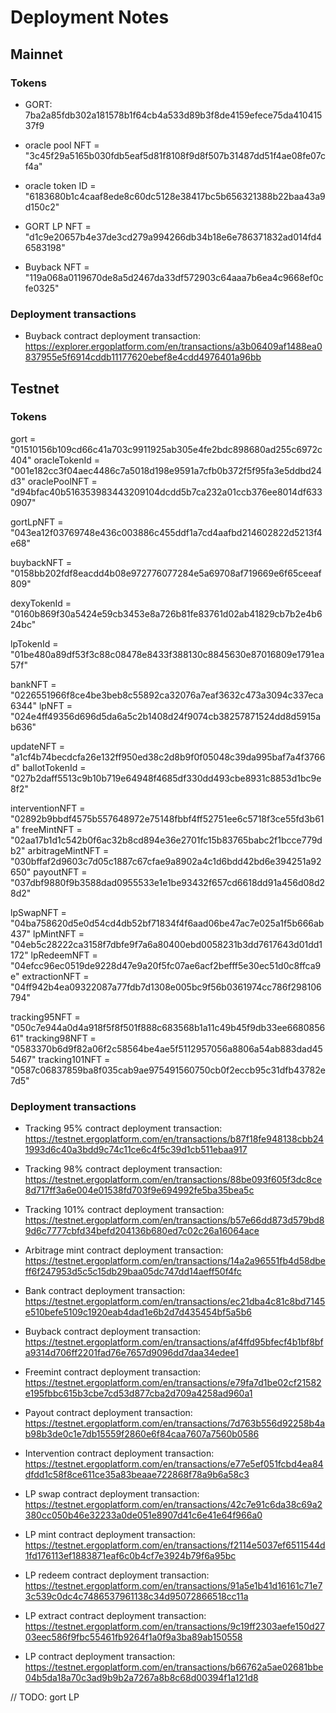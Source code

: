 # Deployment Notes

## Mainnet

### Tokens

* GORT: 7ba2a85fdb302a181578b1f64cb4a533d89b3f8de4159efece75da41041537f9
* oracle pool NFT = "3c45f29a5165b030fdb5eaf5d81f8108f9d8f507b31487dd51f4ae08fe07cf4a"
* oracle token ID = "6183680b1c4caaf8ede8c60dc5128e38417bc5b656321388b22baa43a9d150c2"

* GORT LP NFT = "d1c9e20657b4e37de3cd279a994266db34b18e6e786371832ad014fd46583198"

* Buyback NFT = "119a068a0119670de8a5d2467da33df572903c64aaa7b6ea4c9668ef0cfe0325"

### Deployment transactions

* Buyback contract deployment transaction:
https://explorer.ergoplatform.com/en/transactions/a3b06409af1488ea0837955e5f6914cddb11177620ebef8e4cdd4976401a96bb

## Testnet

### Tokens

gort = "01510156b109cd66c41a703c9911925ab305e4fe2bdc898680ad255c6972c404"
oracleTokenId = "001e182cc3f04aec4486c7a5018d198e9591a7cfb0b372f5f95fa3e5ddbd24d3"
oraclePoolNFT = "d94bfac40b516353983443209104dcdd5b7ca232a01ccb376ee8014df6330907"

gortLpNFT = "043ea12f03769748e436c003886c455ddf1a7cd4aafbd214602822d5213f4e68"

buybackNFT = "0158bb202fdf8eacdd4b08e972776077284e5a69708af719669e6f65ceeaf809"

dexyTokenId = "0160b869f30a5424e59cb3453e8a726b81fe83761d02ab41829cb7b2e4b624bc"

lpTokenId = "01be480a89df53f3c88c08478e8433f388130c8845630e87016809e1791ea57f"

bankNFT = "0226551966f8ce4be3beb8c55892ca32076a7eaf3632c473a3094c337eca6344"
lpNFT = "024e4ff49356d696d5da6a5c2b1408d24f9074cb38257871524dd8d5915ab636"

updateNFT = "a1cf4b74becdcfa26e132ff950ed38c2d8b9f0f05048c39da995baf7a4f3766d"
ballotTokenId = "027b2daff5513c9b10b719e64948f4685df330dd493cbe8931c8853d1bc9e8f2"

interventionNFT = "02892b9bbdf4575b557648972e75148fbbf4ff52751ee6c5718f3ce55fd3b61a"
freeMintNFT = "02aa17b1d1c542b0f6ac32b8cd894e36e2701fc15b83765babc2f1bcce779db2"
arbitrageMintNFT = "030bffaf2d9603c7d05c1887c67cfae9a8902a4c1d6bdd42bd6e394251a92650"
payoutNFT = "037dbf9880f9b3588dad0955533e1e1be93432f657cd6618dd91a456d08d28d2"

lpSwapNFT = "04ba758620d5e0d54cd4db52bf71834f4f6aad06be47ac7e025a1f5b666ab437"
lpMintNFT = "04eb5c28222ca3158f7dbfe9f7a6a80400ebd0058231b3dd7617643d01dd1172"
lpRedeemNFT = "04efcc96ec0519de9228d47e9a20f5fc07ae6acf2befff5e30ec51d0c8ffca9e"
extractionNFT = "04ff942b4ea09322087a77fdb7d1308e005bc9f56b0361974cc786f298106794"

tracking95NFT = "050c7e944a0d4a918f5f8f501f888c683568b1a11c49b45f9db33ee668085661"
tracking98NFT = "0583370b6d9f82a06f2c58564be4ae5f5112957056a8806a54ab883dad455467"
tracking101NFT = "0587c06837859ba8f035cab9ae975491560750cb0f2eccb95c31dfb43782e7d5"

### Deployment transactions

* Tracking 95% contract deployment transaction:
https://testnet.ergoplatform.com/en/transactions/b87f18fe948138cbb241993d6c40a3bdd9c74c11ce6c4f5c39d1cb511ebaa917

* Tracking 98% contract deployment transaction:
https://testnet.ergoplatform.com/en/transactions/88be093f605f3dc8ce8d717ff3a6e004e01538fd703f9e694992fe5ba35bea5c

* Tracking 101% contract deployment transaction:
https://testnet.ergoplatform.com/en/transactions/b57e66dd873d579bd89d6c7777cbfd34befd204136b680ed7c02c26a16064ace

* Arbitrage mint contract deployment transaction:
https://testnet.ergoplatform.com/en/transactions/14a2a96551fb4d58dbeff6f247953d5c5c15db29baa05dc747dd14aeff50f4fc

* Bank contract deployment transaction:
https://testnet.ergoplatform.com/en/transactions/ec21dba4c81c8bd7145e510befe5109c1920eab4dad1e6b2d7d435454bf5a5b6

* Buyback contract deployment transaction:
https://testnet.ergoplatform.com/en/transactions/af4ffd95bfecf4b1bf8bfa9314d706ff2201fad76e7657d9096dd7daa34edee1

* Freemint contract deployment transaction:
https://testnet.ergoplatform.com/en/transactions/e79fa7d1be02cf21582e195fbbc615b3cbe7cd53d877cba2d709a4258ad960a1

* Payout contract deployment transaction:
https://testnet.ergoplatform.com/en/transactions/7d763b556d92258b4ab98b3de0c1e7db15559f2860e6f84caa7607a7560b0586

* Intervention contract deployment transaction:
https://testnet.ergoplatform.com/en/transactions/e77e5ef051fcbd4ea84dfdd1c58f8ce611ce35a83beaae722868f78a9b6a58c3

* LP swap contract deployment transaction:
https://testnet.ergoplatform.com/en/transactions/42c7e91c6da38c69a2380cc050b46e32233a0de051e8907d41c6e41e64f966a0

* LP mint contract deployment transaction:
https://testnet.ergoplatform.com/en/transactions/f2114e5037ef6511544d1fd176113ef1883871eaf6c0b4cf7e3924b79f6a95bc

* LP redeem contract deployment transaction:
https://testnet.ergoplatform.com/en/transactions/91a5e1b41d16161c71e73c539c0dc4c7486537961138c34d95072866518cc11a

* LP extract contract deployment transaction:
https://testnet.ergoplatform.com/en/transactions/9c19ff2303aefe150d2703eec586f9fbc55461fb9264f1a0f9a3ba89ab150558

* LP contract deployment transaction:
https://testnet.ergoplatform.com/en/transactions/b66762a5ae02681bbe04b5da18a70c3ad9b9b2a7267a8b8c68d00394f1a121d8


// TODO: gort LP